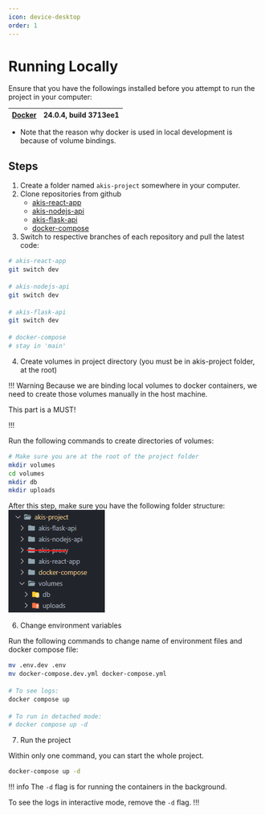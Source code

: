 ```yaml
---
icon: device-desktop
order: 1
---
```


# Running Locally

Ensure that you have the followings installed before you attempt to run the project in your computer:

| [Docker ](https://www.docker.com/) | 24.0.4, build 3713ee1 |
| ---------------------------------- | --------------------- |

- Note that the reason why docker is used in local development is because of volume bindings.

## Steps

1. Create a folder named `akis-project` somewhere in your computer.
2. Clone repositories from github
   - [akis-react-app](https://github.com/akis-project/akis-react-app)
   - [akis-nodejs-api](https://github.com/akis-project/akis-nodejs-api)
   - [akis-flask-api](https://github.com/akis-project/akis-flask-api)
   - [docker-compose](https://github.com/akis-project/docker-compose)
3. Switch to respective branches of each repository and pull the latest code:

```sh
# akis-react-app
git switch dev

# akis-nodejs-api
git switch dev

# akis-flask-api
git switch dev

# docker-compose
# stay in 'main'
```

4. Create volumes in project directory (you must be in akis-project folder, at the root)

!!! Warning
Because we are binding local volumes to docker containers, we need to create those volumes manually in the host machine.

This part is a MUST!

!!!

Run the following commands to create directories of volumes:

```sh
# Make sure you are at the root of the project folder
mkdir volumes
cd volumes
mkdir db
mkdir uploads
```

After this step, make sure you have the following folder structure:
![final folder structure](/static/folder-structure.png)

6. Change environment variables

Run the following commands to change name of environment files and docker compose file:

```sh
mv .env.dev .env
mv docker-compose.dev.yml docker-compose.yml

# To see logs:
docker compose up

# To run in detached mode:
# docker compose up -d
```

7. Run the project

Within only one command, you can start the whole project.

```bash
docker-compose up -d
```

!!! info
The `-d` flag is for running the containers in the background.

To see the logs in interactive mode, remove the `-d` flag.
!!!
